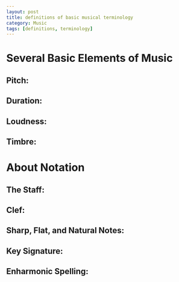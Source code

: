 ```yaml
---
layout: post
title: definitions of basic musical terminology
category: Music
tags: [definitions, terminology]
---
```


# Several Basic Elements of Music

## Pitch: 

## Duration: 

## Loudness: 

## Timbre: 

# About Notation

## The Staff:

## Clef:

## Sharp, Flat, and Natural Notes:

## Key Signature:

## Enharmonic Spelling:











